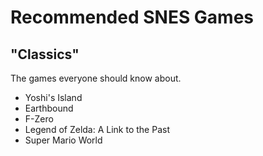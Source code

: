 # Recommended SNES Games

## "Classics"
The games everyone should know about.

- Yoshi's Island
- Earthbound
- F-Zero
- Legend of Zelda: A Link to the Past
- Super Mario World
